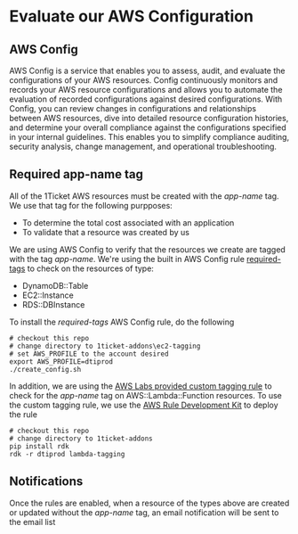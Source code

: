 # Evaluate our AWS Configuration 

## AWS Config

AWS Config is a service that enables you to assess, audit, and evaluate the configurations of your AWS resources. Config continuously monitors and records your AWS resource configurations and allows you to automate the evaluation of recorded configurations against desired configurations. With Config, you can review changes in configurations and relationships between AWS resources, dive into detailed resource configuration histories, and determine your overall compliance against the configurations specified in your internal guidelines. This enables you to simplify compliance auditing, security analysis, change management, and operational troubleshooting.

## Required app-name tag

All of the 1Ticket AWS resources must be created with the *app-name* tag.  We use that tag for the following purpposes:

* To determine the total cost associated with an application
* To validate that a resource was created by us

We are using AWS Config to verify that the resources we create are tagged with the tag *app-name*.  We're using the built in AWS Config rule [required-tags](https://docs.aws.amazon.com/config/latest/developerguide/required-tags.html) to check on the resources of type:

* DynamoDB::Table
* EC2::Instance
* RDS::DBInstance

To install the *required-tags* AWS Config rule, do the following

```
# checkout this repo
# change directory to 1ticket-addons\ec2-tagging
# set AWS_PROFILE to the account desired
export AWS_PROFILE=dtiprod
./create_config.sh
```


In addition, we are using the [AWS Labs provided custom tagging rule](https://github.com/awslabs/aws-config-rules/blob/master/python/lambda_require_tags_with_valid_values.py) to check for the *app-name* tag on AWS::Lambda::Function resources. To use the custom tagging rule, we use the [AWS Rule Development Kit](https://github.com/awslabs/aws-config-rdk) to deploy the rule

```
# checkout this repo
# change directory to 1ticket-addons
pip install rdk
rdk -r dtiprod lambda-tagging
```

## Notifications

Once the rules are enabled, when a resource of the types above are created or updated without the *app-name* tag, an email notification will be sent to the email list <TBD>
